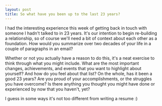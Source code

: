 ```yaml
---
layout: post
title: So what have you been up to the last 23 years?
---
```


I had the interesting experience this week of getting back in touch with someone I hadn't talked to in 23 years. It's our intention to begin re-building a relationship, so of course we'll need a bit of context about each other as a foundation. How would you summarize over two decades of your life in a couple of paragraphs in an email?

Whether or not you actually have a reason to do this, it's a neat exercise to think through what you might include. What are the most important changes, achievements, and events that you want to highlight about yourself? And how do you feel about that list? On the whole, has it been a good 23 years? Are you proud of your accomplishments, or the struggles you have overcome? Is there anything you thought you might have done or experienced by now that you haven't, yet?

I guess in some ways it's not too different from writing a resume :)
